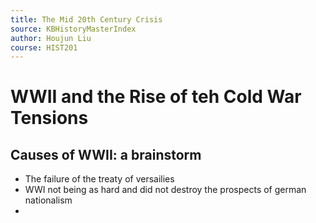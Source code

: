 ```yaml
---
title: The Mid 20th Century Crisis
source: KBHistoryMasterIndex
author: Houjun Liu
course: HIST201
---
```


# WWII and the Rise of teh Cold War Tensions

## Causes of WWII: a brainstorm
- The failure of the treaty of versailies
- WWI not being as hard and did not destroy the prospects of german nationalism
- 







